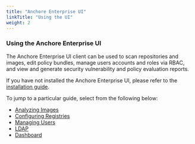 ```yaml
---
title: "Anchore Enterprise UI"
linkTitle: "Using the UI"
weight: 2
---
```


### Using the Anchore Enterprise UI

The Anchore Enterprise UI client can be used to scan repositories and images, edit policy bundles, manage users accounts and roles via RBAC, and view and generate security vulnerability and policy evaluation reports.

If you have not installed the Anchore Enterprise UI, please refer to the [installation guide](/docs/installation).

To jump to a particular guide, select from the following below:

- [Analyzing Images](/docs/using/ui_usage/images)
- [Configuring Registries](/docs/using/ui_usage/registries)
- [Managing Users](/docs/using/ui_usage/user_management)
- [LDAP](/docs/using/ui_usage/ldap)
- [Dashboard](/docs/using/ui_usage/dashboard)